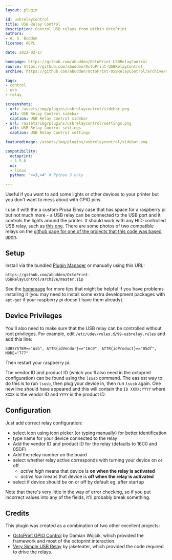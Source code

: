 ```yaml
---
layout: plugin

id: usbrelaycontrol
title: USB Relay Control
description: Control USB relays from within OctoPrint
authors:
- A. S. Budden
license: AGPL

date: 2022-02-17

homepage: https://github.com/abudden/OctoPrint-USBRelayControl
source: https://github.com/abudden/OctoPrint-USBRelayControl
archive: https://github.com/abudden/OctoPrint-USBRelayControl/archive/master.zip

tags:
- control
- usb
- relay

screenshots:
- url: /assets/img/plugins/usbrelaycontrol/sidebar.png
  alt: USB Relay Control sidebar
  caption: USB Relay Control sidebar
- url: /assets/img/plugins/usbrelaycontrol/settings.png
  alt: USB Relay Control settings
  caption: USB Relay Control settings

featuredimage: /assets/img/plugins/usbrelaycontrol/sidebar.png

compatibility:
  octoprint:
  - 1.5.0
  os:
  - linux
  python: ">=3,<4" # Python 3 only

---
```


Useful if you want to add some lights or other devices to your printer but you don't want to mess about with GPIO pins.

I use it with the a custom Prusa Einsy case that has space for a raspberry pi but not much more - a USB relay can be connected to the USB port and it controls the lights around the printer.  It should work with any HID-controlled USB relay, such as [this one](https://www.ebay.co.uk/itm/253297488368).  There are some photos of two compatible relays on the [github page for one of the projects that this code was based upon](https://github.com/jaketeater/Very-Simple-USB-Relay).

## Setup

Install via the bundled [Plugin Manager](https://docs.octoprint.org/en/master/bundledplugins/pluginmanager.html)
or manually using this URL:

    https://github.com/abudden/OctoPrint-USBRelayControl/archive/master.zip

See the [homepage](https://github.com/abudden/OctoPrint-USBRelayControl) for more tips that might be helpful if you have problems installing it (you may need to install some extra development packages with `apt-get` if your raspberry pi doesn't have them already).

## Device Privileges

You'll also need to make sure that the USB relay can be controlled without root privileges.  For example, edit `/etc/udev/rules.d/99-usbrelay.rules` and add this line:

```
SUBSYSTEM=="usb", ATTR{idVendor}=="16c0", ATTR{idProduct}=="05df", MODE="777"
```

Then restart your raspberry pi.

The vendor ID and product ID (which you'll also need in the octoprint configuration) can be found using the `lsusb` command.  The easiest way to do this is to run `lsusb`, then plug your device in, then run `lsusb` again.  One new line should have appeared and this will contain the `ID XXXX:YYYY` where `XXXX` is the vendor ID and `YYYY` is the product ID.

## Configuration

Just add correct relay configuration:

- select icon using icon picker (or typing manually) for better identification
- type name for your device connected to the relay
- Add the vendor ID and product ID for the relay (defaults to 16C0 and 05DF)
- Add the relay number on the board
- select whether relay active corresponds with turning your device on or off
    - _active high_ means that device is **on when the relay is activated**
    - _active low_ means that device is **off when the relay is activated**
- select if device should be on or off by default eg. after startup

Note that there's very little in the way of error checking, so if you put incorrect values into any of the fields, it'll probably break something.

## Credits

This plugin was created as a combination of two other excellent projects:

* [OctoPrint GPIO Control](https://github.com/catgiggle/OctoPrint-GpioControl) by Damian Wójcik, which provided the framework and most of the octoprint interaction.
* [Very Simple USB Relay](https://github.com/jaketeater/Very-Simple-USB-Relay) by jaketeater, which provided the code required to drive the relays.

